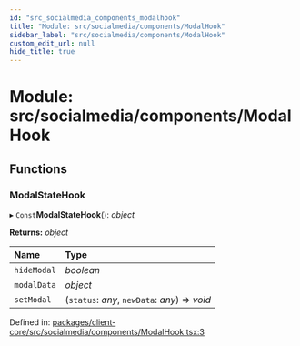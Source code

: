 ```yaml
---
id: "src_socialmedia_components_modalhook"
title: "Module: src/socialmedia/components/ModalHook"
sidebar_label: "src/socialmedia/components/ModalHook"
custom_edit_url: null
hide_title: true
---
```


# Module: src/socialmedia/components/ModalHook

## Functions

### ModalStateHook

▸ `Const`**ModalStateHook**(): *object*

**Returns:** *object*

| Name | Type |
| :------ | :------ |
| `hideModal` | *boolean* |
| `modalData` | *object* |
| `setModal` | (`status`: *any*, `newData`: *any*) => *void* |

Defined in: [packages/client-core/src/socialmedia/components/ModalHook.tsx:3](https://github.com/xr3ngine/xr3ngine/blob/7e8e151f1/packages/client-core/src/socialmedia/components/ModalHook.tsx#L3)
